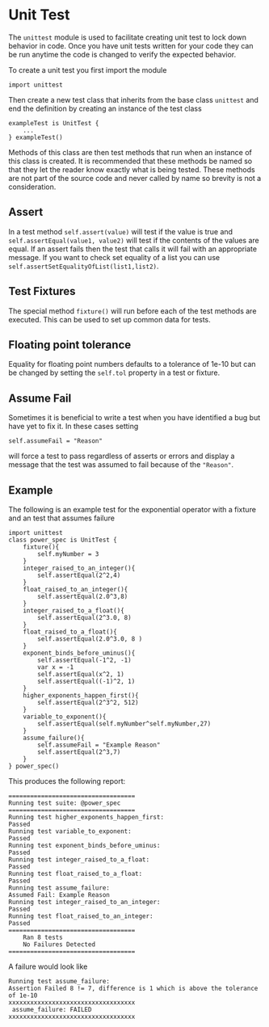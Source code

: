 [comment]: # (Unittest module help)
[version]: # (0.5)

# Unit Test

[tagunittest]: # (unittest)

The `unittest` module is used to facilitate creating unit test to lock down behavior in code. Once you have unit tests written for your code they can be run anytime the code is changed to verify the expected behavior.

To create a unit test you first import the module

    import unittest

Then create a new test class that inherits from the base class `unittest` and end the definition by creating an instance of the test class

    exampleTest is UnitTest { 
        ...
    } exampleTest()

Methods of this class are then test methods that run when an instance of this class is created. It is recommended that these methods be named so that they let the reader know exactly what is being tested. These methods are not part of the source code and never called by name so brevity is not a consideration.

## Assert

In a test method `self.assert(value)` will test if the value is true and `self.assertEqual(value1, value2)` will test if the contents of the values are equal. If an assert fails then the test that calls it will fail with an appropriate message. If you want to check set equality of a list you can use `self.assertSetEqualityOfList(list1,list2)`.

## Test Fixtures

The special method `fixture()` will run before each of the test methods are executed. This can be used to set up common data for tests.

## Floating point tolerance

Equality for floating point numbers defaults to a tolerance of 1e-10 but can be changed by setting the `self.tol` property in a test or fixture.

## Assume Fail

Sometimes it is beneficial to write a test when you have identified a bug but have yet to fix it. In these cases setting

    self.assumeFail = "Reason"

will force a test to pass regardless of asserts or errors and display a message that the test was assumed to fail because of the `"Reason"`.

## Example

The following is an example test for the exponential operator with a fixture and an test that assumes failure

    import unittest
    class power_spec is UnitTest {
        fixture(){
            self.myNumber = 3
        }
        integer_raised_to_an_integer(){
            self.assertEqual(2^2,4)
        }
        float_raised_to_an_integer(){
            self.assertEqual(2.0^3,8)
        }
        integer_raised_to_a_float(){
            self.assertEqual(2^3.0, 8)
        }
        float_raised_to_a_float(){
            self.assertEqual(2.0^3.0, 8 )
        }
        exponent_binds_before_uminus(){
            self.assertEqual(-1^2, -1)
            var x = -1
            self.assertEqual(x^2, 1)
            self.assertEqual((-1)^2, 1)
        }
        higher_exponents_happen_first(){
            self.assertEqual(2^3^2, 512)
        }
        variable_to_exponent(){
            self.assertEqual(self.myNumber^self.myNumber,27)
        }
        assume_failure(){
            self.assumeFail = "Example Reason"
            self.assertEqual(2^3,7)
        }
    } power_spec()

This produces the following report:

    ===================================
    Running test suite: @power_spec
    ===================================
    Running test higher_exponents_happen_first:
    Passed
    Running test variable_to_exponent:
    Passed
    Running test exponent_binds_before_uminus:
    Passed
    Running test integer_raised_to_a_float:
    Passed
    Running test float_raised_to_a_float:
    Passed
    Running test assume_failure:
    Assumed Fail: Example Reason
    Running test integer_raised_to_an_integer:
    Passed
    Running test float_raised_to_an_integer:
    Passed
    ===================================
        Ran 8 tests  
        No Failures Detected        
    ===================================

A failure would look like

    Running test assume_failure:
    Assertion Failed 8 != 7, difference is 1 which is above the tolerance of 1e-10
    xxxxxxxxxxxxxxxxxxxxxxxxxxxxxxxxxxx
     assume_failure: FAILED
    xxxxxxxxxxxxxxxxxxxxxxxxxxxxxxxxxxx
